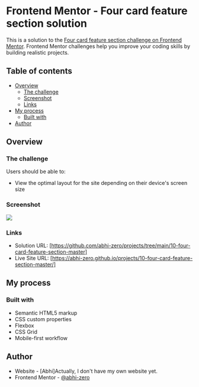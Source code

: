 # Frontend Mentor - Four card feature section solution

This is a solution to the [Four card feature section challenge on Frontend Mentor](https://www.frontendmentor.io/challenges/four-card-feature-section-weK1eFYK). Frontend Mentor challenges help you improve your coding skills by building realistic projects.

## Table of contents

- [Overview](#overview)
  - [The challenge](#the-challenge)
  - [Screenshot](#screenshot)
  - [Links](#links)
- [My process](#my-process)
  - [Built with](#built-with)
- [Author](#author)

## Overview

### The challenge

Users should be able to:

- View the optimal layout for the site depending on their device's screen size

### Screenshot

![](./screenshot.jpg)

### Links

- Solution URL: [https://github.com/abhi-zero/projects/tree/main/10-four-card-feature-section-master]
- Live Site URL: [https://abhi-zero.github.io/projects/10-four-card-feature-section-master/]

## My process

### Built with

- Semantic HTML5 markup
- CSS custom properties
- Flexbox
- CSS Grid
- Mobile-first workflow

## Author

- Website - [Abhi]Actually, I don't have my own website yet.
- Frontend Mentor - [@abhi-zero](https://www.frontendmentor.io/profile/abhi-zero)